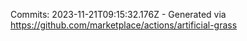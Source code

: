 Commits: 2023-11-21T09:15:32.176Z - Generated via https://github.com/marketplace/actions/artificial-grass
<br>
